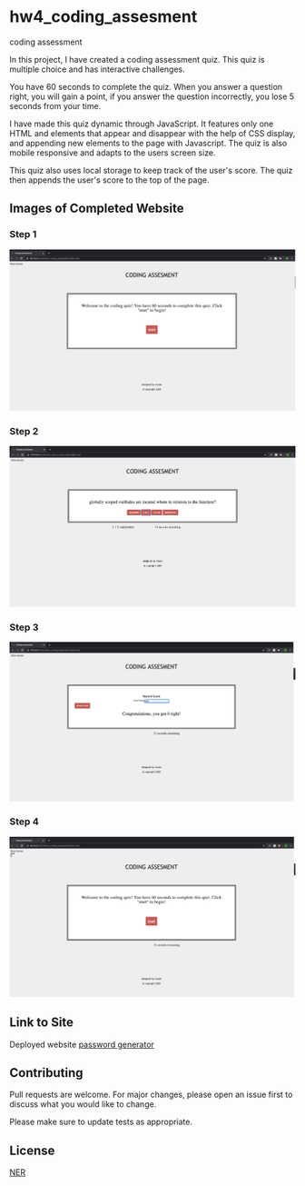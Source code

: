 # hw4_coding_assesment
coding assessment 

In this project, I have created a coding assessment quiz.  This quiz is multiple choice and has interactive challenges. 

You have 60 seconds to complete the quiz. When you answer a question right, you will gain a point, if you answer the question incorrectly, you lose 5 seconds from your time. 

I have made this quiz dynamic through JavaScript. It features only one HTML and elements that appear and disappear with the help of CSS display, and appending new elements to the page with Javascript. The quiz is also mobile responsive and adapts to the users screen size. 

This quiz also uses local storage to keep track of the user's score. The quiz then appends the user's score to the top of the page. 

## Images of Completed Website 

### Step 1

![step 1](images_readme/step1.png)

### Step 2

![step 2](images_readme/step2.png)

### Step 3

![step 3](images_readme/step3.png)

### Step 4

![step 4](images_readme/step4.png)

## Link to Site

Deployed website [password generator](https://nicoleremy95.github.io/hw4_coding_assesment/)

## Contributing
Pull requests are welcome. For major changes, please open an issue first to discuss what you would like to change.

Please make sure to update tests as appropriate.

## License
[NER](https://choosealicense.com/licenses/mit/)